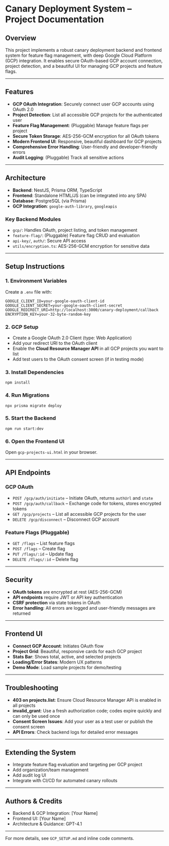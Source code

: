 # Canary Deployment System – Project Documentation

## Overview
This project implements a robust canary deployment backend and frontend system for feature flag management, with deep Google Cloud Platform (GCP) integration. It enables secure OAuth-based GCP account connection, project detection, and a beautiful UI for managing GCP projects and feature flags.

---

## Features
- **GCP OAuth Integration**: Securely connect user GCP accounts using OAuth 2.0
- **Project Detection**: List all accessible GCP projects for the authenticated user
- **Feature Flag Management**: (Pluggable) Manage feature flags per project
- **Secure Token Storage**: AES-256-GCM encryption for all OAuth tokens
- **Modern Frontend UI**: Responsive, beautiful dashboard for GCP projects
- **Comprehensive Error Handling**: User-friendly and developer-friendly errors
- **Audit Logging**: (Pluggable) Track all sensitive actions

---

## Architecture
- **Backend**: NestJS, Prisma ORM, TypeScript
- **Frontend**: Standalone HTML/JS (can be integrated into any SPA)
- **Database**: PostgreSQL (via Prisma)
- **GCP Integration**: `google-auth-library`, `googleapis`

### Key Backend Modules
- `gcp/`: Handles OAuth, project listing, and token management
- `feature-flag/`: (Pluggable) Feature flag CRUD and evaluation
- `api-key/`, `auth/`: Secure API access
- `utils/encryption.ts`: AES-256-GCM encryption for sensitive data

---

## Setup Instructions

### 1. Environment Variables
Create a `.env` file with:
```
GOOGLE_CLIENT_ID=your-google-oauth-client-id
GOOGLE_CLIENT_SECRET=your-google-oauth-client-secret
GOOGLE_REDIRECT_URI=http://localhost:3000/canary-deployment/callback
ENCRYPTION_KEY=your-32-byte-random-key
```

### 2. GCP Setup
- Create a Google OAuth 2.0 Client (type: Web Application)
- Add your redirect URI to the OAuth client
- Enable the **Cloud Resource Manager API** in all GCP projects you want to list
- Add test users to the OAuth consent screen (if in testing mode)

### 3. Install Dependencies
```
npm install
```

### 4. Run Migrations
```
npx prisma migrate deploy
```

### 5. Start the Backend
```
npm run start:dev
```

### 6. Open the Frontend UI
Open `gcp-projects-ui.html` in your browser.

---

## API Endpoints

### GCP OAuth
- `POST /gcp/auth/initiate` – Initiate OAuth, returns `authUrl` and `state`
- `POST /gcp/auth/callback` – Exchange code for tokens, stores encrypted tokens
- `GET /gcp/projects` – List all accessible GCP projects for the user
- `DELETE /gcp/disconnect` – Disconnect GCP account

### Feature Flags (Pluggable)
- `GET /flags` – List feature flags
- `POST /flags` – Create flag
- `PUT /flags/:id` – Update flag
- `DELETE /flags/:id` – Delete flag

---

## Security
- **OAuth tokens** are encrypted at rest (AES-256-GCM)
- **API endpoints** require JWT or API key authentication
- **CSRF protection** via state tokens in OAuth
- **Error handling**: All errors are logged and user-friendly messages are returned

---

## Frontend UI
- **Connect GCP Account**: Initiates OAuth flow
- **Project Grid**: Beautiful, responsive cards for each GCP project
- **Stats Bar**: Shows total, active, and selected projects
- **Loading/Error States**: Modern UX patterns
- **Demo Mode**: Load sample projects for demo/testing

---

## Troubleshooting
- **403 on projects.list**: Ensure Cloud Resource Manager API is enabled in all projects
- **invalid_grant**: Use a fresh authorization code; codes expire quickly and can only be used once
- **Consent Screen Issues**: Add your user as a test user or publish the consent screen
- **API Errors**: Check backend logs for detailed error messages

---

## Extending the System
- Integrate feature flag evaluation and targeting per GCP project
- Add organization/team management
- Add audit log UI
- Integrate with CI/CD for automated canary rollouts

---

## Authors & Credits
- Backend & GCP Integration: [Your Name]
- Frontend UI: [Your Name]
- Architecture & Guidance: GPT-4.1

---

For more details, see `GCP_SETUP.md` and inline code comments. 